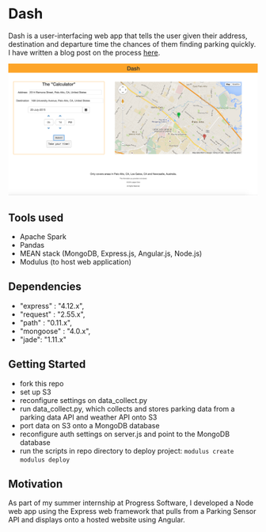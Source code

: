 # Dash
Dash is a user-interfacing web app that tells the user given their address, destination and departure time the chances of them finding parking quickly. I have written a blog post on the process <a href="https://jasperblogs.wordpress.com/2015/07/21/52/"> here</a>. 

![alt tag](https://github.com/jasper-chen/predictive-parking/blob/master/final.png)

## Tools used
* Apache Spark
* Pandas
* MEAN stack (MongoDB, Express.js, Angular.js, Node.js)
* Modulus (to host web application)

## Dependencies
* "express" : "4.12.x",
* "request" : "2.55.x",
* "path" : "0.11.x",
* "mongoose" : "4.0.x",
* "jade": "1.11.x"

## Getting Started
* fork this repo
* set up S3
* reconfigure settings on data_collect.py
* run data_collect.py, which collects and stores parking data from a parking data API and weather API onto S3
* port data on S3 onto a MongoDB database
* reconfigure auth settings on server.js and point to the MongoDB database
* run the scripts in repo directory to deploy project:
```modulus create ```
```modulus deploy ```

## Motivation
As part of my summer internship at Progress Software, I developed a Node web app using the Express web framework that pulls from a Parking Sensor API and displays onto a hosted website using Angular.



